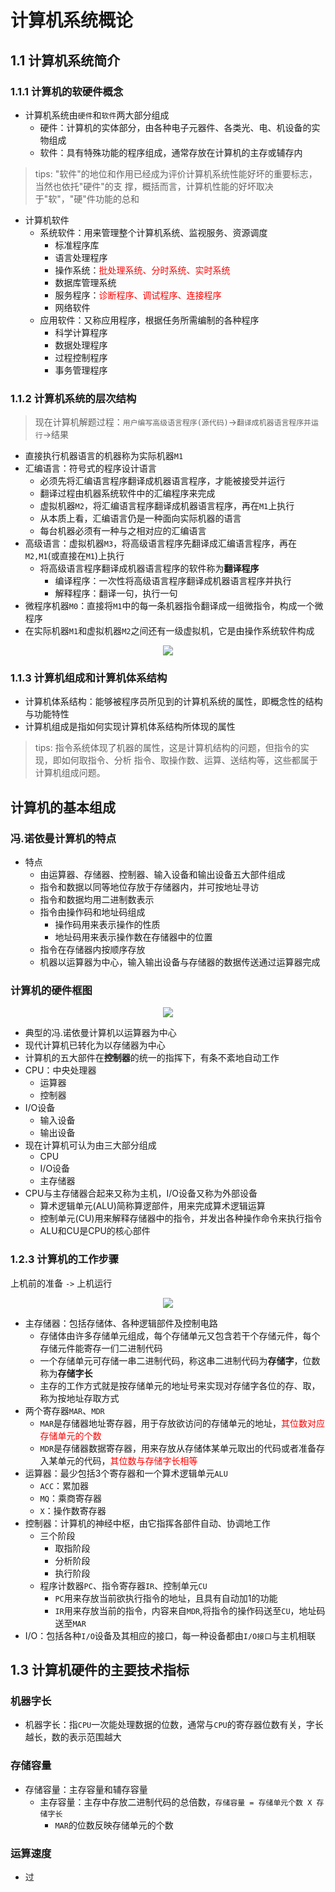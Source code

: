 
# 计算机系统概论

## 1.1 计算机系统简介

### 1.1.1 计算机的软硬件概念

* 计算机系统由`硬件`和`软件`两大部分组成
    * 硬件：计算机的实体部分，由各种电子元器件、各类光、电、机设备的实物组成
    * 软件：具有特殊功能的程序组成，通常存放在计算机的主存或辅存内

> tips: "软件"的地位和作用已经成为评价计算机系统性能好坏的重要标志，当然也依托"硬件"的支
撑，概括而言，计算机性能的好坏取决于"软"，"硬"件功能的总和

* 计算机软件
    * 系统软件：用来管理整个计算机系统、监视服务、资源调度
        * 标准程序库
        * 语言处理程序
        * 操作系统：<font style="color:red">批处理系统、分时系统、实时系统</font>
        * 数据库管理系统
        * 服务程序：<font style="color:red">诊断程序、调试程序、连接程序</font>
        * 网络软件
    * 应用软件：又称应用程序，根据任务所需编制的各种程序
        * 科学计算程序
        * 数据处理程序
        * 过程控制程序
        * 事务管理程序

### 1.1.2 计算机系统的层次结构

> 现在计算机解题过程：`用户编写高级语言程序(源代码)`->`翻译成机器语言程序并运行`->结果

* 直接执行机器语言的机器称为实际机器`M1`
* 汇编语言：符号式的程序设计语言
    * 必须先将汇编语言程序翻译成机器语言程序，才能被接受并运行
    * 翻译过程由机器系统软件中的汇编程序来完成
    * 虚拟机器`M2`，将汇编语言程序翻译成机器语言程序，再在`M1`上执行
    * 从本质上看，汇编语言仍是一种面向实际机器的语言
    * 每台机器必须有一种与之相对应的汇编语言
* 高级语言：虚拟机器`M3`，将高级语言程序先翻译成汇编语言程序，再在`M2,M1`(或直接在`M1`)上执行
    * 将高级语言程序翻译成机器语言程序的软件称为**翻译程序**
        * 编译程序：一次性将高级语言程序翻译成机器语言程序并执行
        * 解释程序：翻译一句，执行一句
* 微程序机器`M0`：直接将`M1`中的每一条机器指令翻译成一组微指令，构成一个微程序
* 在实际机器`M1`和虚拟机器`M2`之间还有一级虚拟机，它是由操作系统软件构成

<div align="center">

![](images/多级层次结构的计算机系统.png)

</div>

### 1.1.3 计算机组成和计算机体系结构

* 计算机体系结构：能够被程序员所见到的计算机系统的属性，即概念性的结构与功能特性
* 计算机组成是指如何实现计算机体系结构所体现的属性

> tips: 指令系统体现了机器的属性，这是计算机结构的问题，但指令的实现，即如何取指令、分析
指令、取操作数、运算、送结构等，这些都属于计算机组成问题。


## 计算机的基本组成

### 冯.诺依曼计算机的特点

* 特点
    * 由运算器、存储器、控制器、输入设备和输出设备五大部件组成
    * 指令和数据以同等地位存放于存储器内，并可按地址寻访
    * 指令和数据均用二进制数表示
    * 指令由操作码和地址码组成
        * 操作码用来表示操作的性质
        * 地址码用来表示操作数在存储器中的位置
    * 指令在存储器内按顺序存放
    * 机器以运算器为中心，输入输出设备与存储器的数据传送通过运算器完成

### 计算机的硬件框图

<div align="center">

![](images/计算机硬件框图.png)

</div>

* 典型的冯.诺依曼计算机以运算器为中心
* 现代计算机已转化为以存储器为中心
* 计算机的五大部件在**控制器**的统一的指挥下，有条不紊地自动工作
* CPU：中央处理器
    * 运算器
    * 控制器
* I/O设备
    * 输入设备
    * 输出设备
* 现在计算机可认为由三大部分组成
    * CPU
    * I/O设备
    * 主存储器
* CPU与主存储器合起来又称为主机，I/O设备又称为外部设备
    * 算术逻辑单元(ALU)简称算逻部件，用来完成算术逻辑运算
    * 控制单元(CU)用来解释存储器中的指令，并发出各种操作命令来执行指令
    * ALU和CU是CPU的核心部件

### 1.2.3 计算机的工作步骤

上机前的准备 `->` 上机运行

<div align="center">

![](images/计算机组成框图.png)

</div>


* 主存储器：包括存储体、各种逻辑部件及控制电路
    * 存储体由许多存储单元组成，每个存储单元又包含若干个存储元件，每个存储元件能寄存一们二进制代码
    * 一个存储单元可存储一串二进制代码，称这串二进制代码为**存储字**，位数称为**存储字长**
    * 主存的工作方式就是按存储单元的地址号来实现对存储字各位的存、取，称为按地址存取方式
* 两个寄存器`MAR`、`MDR`
    * `MAR`是存储器地址寄存器，用于存放欲访问的存储单元的地址，<font style="color:red">其位数对应存储单元的个数</font>
    * `MDR`是存储器数据寄存器，用来存放从存储体某单元取出的代码或者准备存入某单元的代码，<font style="color:red">其位数与存储字长相等</font>
* 运算器：最少包括3个寄存器和一个算术逻辑单元`ALU`
    * `ACC`：累加器
    * `MQ`：乘商寄存器
    * `X`：操作数寄存器
* 控制器：计算机的神经中枢，由它指挥各部件自动、协调地工作
    * 三个阶段
        * 取指阶段
        * 分析阶段
        * 执行阶段
    * 程序计数器`PC`、指令寄存器`IR`、控制单元`CU`
        * `PC`用来存放当前欲执行指令的地址，且具有自动加1的功能
        * `IR`用来存放当前的指令，内容来自`MDR`,将指令的操作码送至`CU`，地址码送至`MAR`
* I/O：包括各种`I/O`设备及其相应的接口，每一种设备都由`I/O接口`与主机相联

## 1.3 计算机硬件的主要技术指标

### 机器字长

* 机器字长：指`CPU`一次能处理数据的位数，通常与`CPU`的寄存器位数有关，字长越长，数的表示范围越大

### 存储容量

* 存储容量：主存容量和辅存容量
    * 主存容量：主存中存放二进制代码的总倍数，`存储容量 = 存储单元个数 X 存储字长`
        * `MAR`的位数反映存储单元的个数

### 运算速度

* 过

